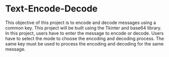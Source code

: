 # Text-Encode-Decode
This objective of this project is to encode and decode messages using a common key. This project will be built using the Tkinter and base64 library.  In this project, users have to enter the message to encode or decode. Users have to select the mode to choose the encoding and decoding process. The same key must be used to process the encoding and decoding for the same message.

